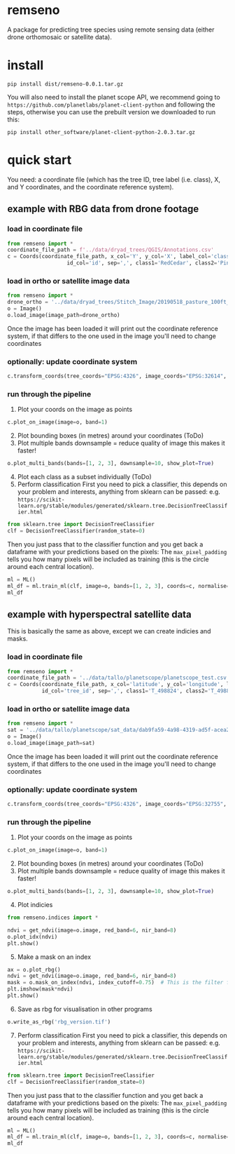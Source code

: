 # remseno

A package for predicting tree species using remote sensing data (either drone orthomosaic or satellite data).

# install

```
pip install dist/remseno-0.0.1.tar.gz
```
You will also need to install the planet scope API, we recommend going to `https://github.com/planetlabs/planet-client-python`
 and following the steps, otherwise you can use the prebuilt version we downloaded to run this:
```
pip install other_software/planet-client-python-2.0.3.tar.gz
```

# quick start
You need: a coordinate file (which has the tree ID, tree label (i.e. class), X, and Y coordinates, and the coordinate reference system).

## example with RBG data from drone footage

### load in coordinate file
```python
from remseno import *
coordinate_file_path = f'../data/dryad_trees/QGIS/Annotations.csv' 
c = Coords(coordinate_file_path, x_col='Y', y_col='X', label_col='class',
                   id_col='id', sep=',', class1='RedCedar', class2='Pine', crs="EPSG:4326")

```
### load in ortho or satellite image data

```python
from remseno import *
drone_ortho = '../data/dryad_trees/Stitch_Image/20190518_pasture_100ft_RGB_GCPs_Forest.tif'
o = Image()
o.load_image(image_path=drone_ortho)
```

Once the image has been loaded it will print out the coordinate reference system, if that differs to the one used in the 
image you'll need to change coordinates

### optionally: update coordinate system
```python
c.transform_coords(tree_coords="EPSG:4326", image_coords="EPSG:32614", plot=True)
```
### run through the pipeline

1. Plot your coords on the image as points
```python
c.plot_on_image(image=o, band=1)
```
2. Plot bounding boxes (in metres) around your coordinates
   (ToDo)
3. Plot multiple bands
downsample = reduce quality of image this makes it faster!
```python
o.plot_multi_bands(bands=[1, 2, 3], downsample=10, show_plot=True)
```
4. Plot each class as a subset individually (ToDo)
6. Perform classification
First you need to pick a classifier, this depends on your problem and interests, anything from sklearn can be passed:
e.g. `https://scikit-learn.org/stable/modules/generated/sklearn.tree.DecisionTreeClassifier.html`
```python
from sklearn.tree import DecisionTreeClassifier
clf = DecisionTreeClassifier(random_state=0)
```
Then you just pass that to the classifier function and you get back a dataframe with your predictions based on the pixels:
The `max_pixel_padding` tells you how many pixels will be included as training (this is the circle around each central location).
```python
ml = ML()
ml_df = ml.train_ml(clf, image=o, bands=[1, 2, 3], coords=c, normalise=True, max_pixel_padding=1)
ml_df
```

## example with hyperspectral satellite data
This is basically the same as above, except we can create indicies and masks.


### load in coordinate file
```python
from remseno import *
coordinate_file_path = '../data/tallo/planetscope/planetscope_test.csv'
c = Coords(coordinate_file_path, x_col='latitude', y_col='longitude', label_col='tree_id',
           id_col='tree_id', sep=',', class1='T_498824', class2='T_498824', crs="EPSG:4326")

```
### load in ortho or satellite image data

```python
from remseno import *
sat = '../data/tallo/planetscope/sat_data/dab9fa59-4a98-4319-ad5f-acea23bc6feb/PSScene/20230113_230924_81_241e_3B_AnalyticMS_SR_8b_clip.tif'
o = Image()
o.load_image(image_path=sat)
```

Once the image has been loaded it will print out the coordinate reference system, if that differs to the one used in the 
image you'll need to change coordinates

### optionally: update coordinate system
```python
c.transform_coords(tree_coords="EPSG:4326", image_coords="EPSG:32755", plot=True)
```
### run through the pipeline

1. Plot your coords on the image as points
```python
c.plot_on_image(image=o, band=1)
```
2. Plot bounding boxes (in metres) around your coordinates
   (ToDo)
3. Plot multiple bands
downsample = reduce quality of image this makes it faster!
```python
o.plot_multi_bands(bands=[1, 2, 3], downsample=10, show_plot=True)
```
4. Plot indicies
```python
from remseno.indices import *

ndvi = get_ndvi(image=o.image, red_band=6, nir_band=8)
o.plot_idx(ndvi)
plt.show()
```
5. Make a mask on an index
```python
ax = o.plot_rbg()
ndvi = get_ndvi(image=o.image, red_band=6, nir_band=8)
mask = o.mask_on_index(ndvi, index_cutoff=0.75)  # This is the filter for what to mask so anything < 0.75 will be masked
plt.imshow(mask*ndvi)
plt.show()
```
6. Save as rbg for visualisation in other programs
```python
o.write_as_rbg('rbg_version.tif')
```
7. Perform classification
First you need to pick a classifier, this depends on your problem and interests, anything from sklearn can be passed:
e.g. `https://scikit-learn.org/stable/modules/generated/sklearn.tree.DecisionTreeClassifier.html`
```python
from sklearn.tree import DecisionTreeClassifier
clf = DecisionTreeClassifier(random_state=0)
```
Then you just pass that to the classifier function and you get back a dataframe with your predictions based on the pixels:
The `max_pixel_padding` tells you how many pixels will be included as training (this is the circle around each central location).
```python
ml = ML()
ml_df = ml.train_ml(clf, image=o, bands=[1, 2, 3], coords=c, normalise=True, max_pixel_padding=1)
ml_df
```